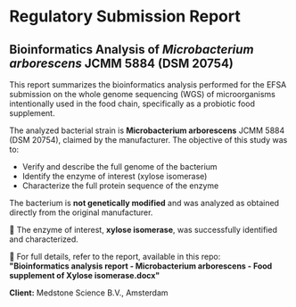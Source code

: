 # Regulatory Submission Report

## Bioinformatics Analysis of *Microbacterium arborescens* JCMM 5884 (DSM 20754)

This report summarizes the bioinformatics analysis performed for the EFSA submission on the whole genome sequencing (WGS) of microorganisms intentionally used in the food chain, specifically as a probiotic food supplement.

The analyzed bacterial strain is **Microbacterium arborescens** JCMM 5884 (DSM 20754), claimed by the manufacturer. The objective of this study was to:

- Verify and describe the full genome of the bacterium
- Identify the enzyme of interest (xylose isomerase)
- Characterize the full protein sequence of the enzyme

The bacterium is **not genetically modified** and was analyzed as obtained directly from the original manufacturer.

🔬 The enzyme of interest, **xylose isomerase**, was successfully identified and characterized.

📄 For full details, refer to the report, available in this repo:  
**"Bioinformatics analysis report - Microbacterium arborescens - Food supplement of Xylose isomerase.docx"**

**Client:** Medstone Science B.V., Amsterdam
